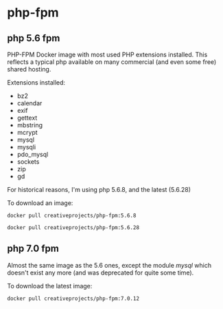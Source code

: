 # php-fpm

## php 5.6 fpm

PHP-FPM Docker image with most used PHP extensions installed.
This reflects a typical php available on many commercial (and even some free) shared hosting.

Extensions installed:
* bz2
* calendar
* exif
* gettext
* mbstring
* mcrypt
* mysql
* mysqli
* pdo_mysql
* sockets
* zip
* gd

For historical reasons, I'm using php 5.6.8, and the latest (5.6.28)

To download an image:

```
docker pull creativeprojects/php-fpm:5.6.8
```

```
docker pull creativeprojects/php-fpm:5.6.28
```


## php 7.0 fpm

Almost the same image as the 5.6 ones, except the module _mysql_ which doesn't exist any more (and was deprecated for quite some time).

To download the latest image:

```
docker pull creativeprojects/php-fpm:7.0.12
```
